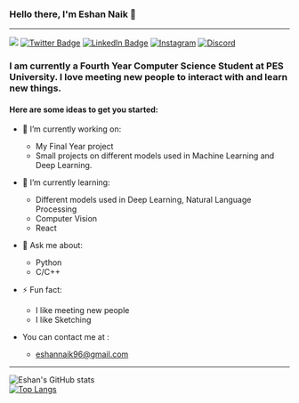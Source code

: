 ### Hello there, I'm Eshan Naik 👋
______________________________________________________________________________________________________________________
![](https://komarev.com/ghpvc/?username=eshannaik&label=PROFILE+VIEWS)
[![Twitter Badge](https://img.shields.io/badge/Twitter-Profile-informational?style=flat&logo=twitter&logoColor=white&color=1CA2F1)](https://twitter.com/freesdir)
[![LinkedIn Badge](https://img.shields.io/badge/LinkedIn-Profile-informational?style=flat&logo=linkedin&logoColor=white&color=0D76A8&align)](https://www.linkedin.com/in/eshan-naik-567573197/)
[![Instagram](https://img.shields.io/badge/Instagram-Profile-informational?style=flat&logo=linkedin&logoColor=white&color=0D76A8&align)](https://www.instagram.com/eshan_naik_/)
[![Discord](https://img.shields.io/badge/Discord-Profile-informational?style=flat&logo=linkedin&logoColor=white&color=0D76A8&align)](https://discordapp.com/users/446243528650260482)
### I am currently a Fourth Year Computer Science Student at PES University. I love meeting new people to interact with and learn new things.

#### Here are some ideas to get you started:

- 🔭 I’m currently working on:
     - My Final Year project 
     - Small projects on different models used in Machine Learning and Deep Learning.
- 🌱 I’m currently learning: 
     - Different models used in Deep Learning, Natural Language Processing
     - Computer Vision
     - React
- 💬 Ask me about:
     - Python
     - C/C++
- ⚡ Fun fact: 
     - I like meeting new people 
     - I like Sketching

- You can contact me at : 
     - eshannaik96@gmail.com  
______________________________________________________________________________________________________________________________ 
![Eshan's GitHub stats](https://github-readme-stats.vercel.app/api?username=eshannaik&count_private=true&show_icons=true&theme=dark)     
[![Top Langs](https://github-readme-stats.vercel.app/api/top-langs/?username=eshannaik&layout=compact&theme=dark)](https://github.com/eshannaik/github-readme-stats)


<!--
**eshannaik/eshannaik** is a ✨ _special_ ✨ repository because its `README.md` (this file) appears on your GitHub profile. 
